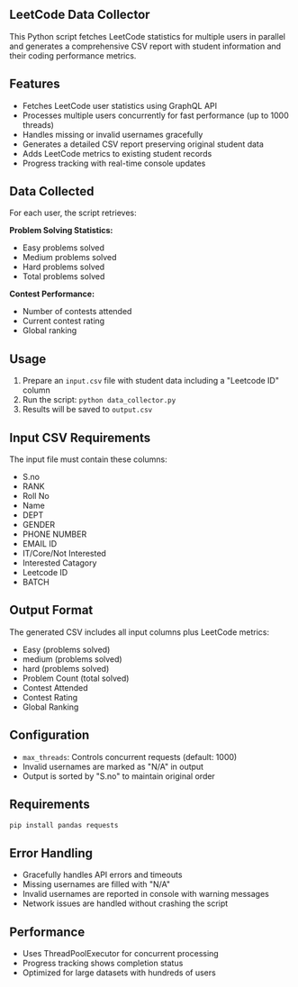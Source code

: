## LeetCode Data Collector
This Python script fetches LeetCode statistics for multiple users in parallel and generates a comprehensive CSV report with student information and their coding performance metrics.

## Features
- Fetches LeetCode user statistics using GraphQL API
- Processes multiple users concurrently for fast performance (up to 1000 threads)
- Handles missing or invalid usernames gracefully
- Generates a detailed CSV report preserving original student data
- Adds LeetCode metrics to existing student records
- Progress tracking with real-time console updates

## Data Collected
For each user, the script retrieves:

**Problem Solving Statistics:**
- Easy problems solved
- Medium problems solved  
- Hard problems solved
- Total problems solved

**Contest Performance:**
- Number of contests attended
- Current contest rating
- Global ranking

## Usage
1. Prepare an `input.csv` file with student data including a "Leetcode ID" column
2. Run the script: `python data_collector.py`
3. Results will be saved to `output.csv`

## Input CSV Requirements
The input file must contain these columns:
- S.no
- RANK
- Roll No
- Name
- DEPT
- GENDER
- PHONE NUMBER
- EMAIL ID
- IT/Core/Not Interested
- Interested Catagory
- Leetcode ID
- BATCH

## Output Format
The generated CSV includes all input columns plus LeetCode metrics:
- Easy (problems solved)
- medium (problems solved)
- hard (problems solved)
- Problem Count (total solved)
- Contest Attended
- Contest Rating
- Global Ranking

## Configuration
- `max_threads`: Controls concurrent requests (default: 1000)
- Invalid usernames are marked as "N/A" in output
- Output is sorted by "S.no" to maintain original order

## Requirements
```bash
pip install pandas requests
```

## Error Handling
- Gracefully handles API errors and timeouts
- Missing usernames are filled with "N/A"
- Invalid usernames are reported in console with warning messages
- Network issues are handled without crashing the script

## Performance
- Uses ThreadPoolExecutor for concurrent processing
- Progress tracking shows completion status
- Optimized for large datasets with hundreds of users